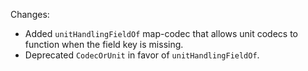 Changes:

* Added `unitHandlingFieldOf` map-codec that allows unit codecs to function when the field key is missing.
* Deprecated `CodecOrUnit` in favor of `unitHandlingFieldOf`.
